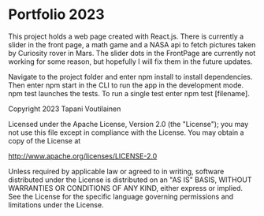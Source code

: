 # Portfolio 2023

This project holds a web page created with React.js. There is currently a slider in the front page, a math game and a NASA api to fetch pictures taken by Curiosity rover in Mars. The slider dots in the FrontPage are currently not working for some reason, but hopefully I will fix them in the future updates.

Navigate to the project folder and enter npm install to install dependencies. Then enter npm start in the CLI to run the app in the development mode. npm test launches the tests. To run a single test enter npm test [filename].

Copyright 2023 Tapani Voutilainen

Licensed under the Apache License, Version 2.0 (the "License"); you may not use this file except in compliance with the License. You may obtain a copy of the License at

http://www.apache.org/licenses/LICENSE-2.0

Unless required by applicable law or agreed to in writing, software distributed under the License is distributed on an "AS IS" BASIS, WITHOUT WARRANTIES OR CONDITIONS OF ANY KIND, either express or implied. See the License for the specific language governing permissions and limitations under the License.
